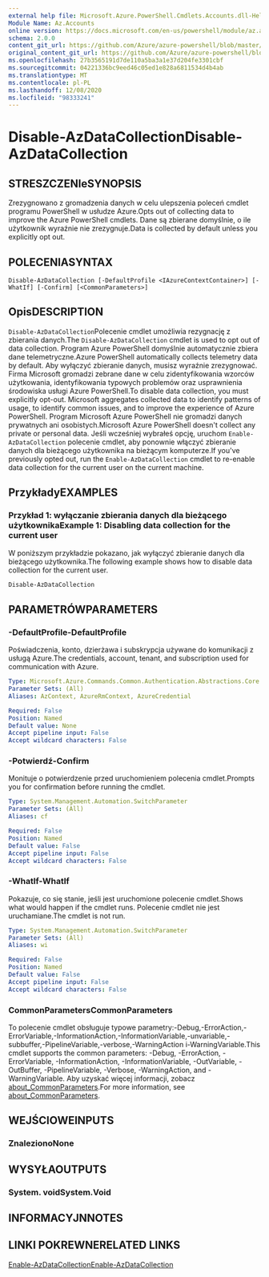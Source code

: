 ```yaml
---
external help file: Microsoft.Azure.PowerShell.Cmdlets.Accounts.dll-Help.xml
Module Name: Az.Accounts
online version: https://docs.microsoft.com/en-us/powershell/module/az.accounts/disable-azdatacollection
schema: 2.0.0
content_git_url: https://github.com/Azure/azure-powershell/blob/master/src/Accounts/Accounts/help/Disable-AzDataCollection.md
original_content_git_url: https://github.com/Azure/azure-powershell/blob/master/src/Accounts/Accounts/help/Disable-AzDataCollection.md
ms.openlocfilehash: 27b3565191d7de110a5ba3a1e37d204fe3301cbf
ms.sourcegitcommit: 04221336bc9eed46c05ed1e828a6811534d4b4ab
ms.translationtype: MT
ms.contentlocale: pl-PL
ms.lasthandoff: 12/08/2020
ms.locfileid: "98333241"
---
```

# <span data-ttu-id="b51e2-101">Disable-AzDataCollection</span><span class="sxs-lookup"><span data-stu-id="b51e2-101">Disable-AzDataCollection</span></span>

## <span data-ttu-id="b51e2-102">STRESZCZENIe</span><span class="sxs-lookup"><span data-stu-id="b51e2-102">SYNOPSIS</span></span>
<span data-ttu-id="b51e2-103">Zrezygnowano z gromadzenia danych w celu ulepszenia poleceń cmdlet programu PowerShell w usłudze Azure.</span><span class="sxs-lookup"><span data-stu-id="b51e2-103">Opts out of collecting data to improve the Azure PowerShell cmdlets.</span></span> <span data-ttu-id="b51e2-104">Dane są zbierane domyślnie, o ile użytkownik wyraźnie nie zrezygnuje.</span><span class="sxs-lookup"><span data-stu-id="b51e2-104">Data is collected by default unless you explicitly opt out.</span></span>

## <span data-ttu-id="b51e2-105">POLECENIA</span><span class="sxs-lookup"><span data-stu-id="b51e2-105">SYNTAX</span></span>

```
Disable-AzDataCollection [-DefaultProfile <IAzureContextContainer>] [-WhatIf] [-Confirm] [<CommonParameters>]
```

## <span data-ttu-id="b51e2-106">Opis</span><span class="sxs-lookup"><span data-stu-id="b51e2-106">DESCRIPTION</span></span>

<span data-ttu-id="b51e2-107">`Disable-AzDataCollection`Polecenie cmdlet umożliwia rezygnację z zbierania danych.</span><span class="sxs-lookup"><span data-stu-id="b51e2-107">The `Disable-AzDataCollection` cmdlet is used to opt out of data collection.</span></span> <span data-ttu-id="b51e2-108">Program Azure PowerShell domyślnie automatycznie zbiera dane telemetryczne.</span><span class="sxs-lookup"><span data-stu-id="b51e2-108">Azure PowerShell automatically collects telemetry data by default.</span></span> <span data-ttu-id="b51e2-109">Aby wyłączyć zbieranie danych, musisz wyraźnie zrezygnować. Firma Microsoft gromadzi zebrane dane w celu zidentyfikowania wzorców użytkowania, identyfikowania typowych problemów oraz usprawnienia środowiska usługi Azure PowerShell.</span><span class="sxs-lookup"><span data-stu-id="b51e2-109">To disable data collection, you must explicitly opt-out. Microsoft aggregates collected data to identify patterns of usage, to identify common issues, and to improve the experience of Azure PowerShell.</span></span> <span data-ttu-id="b51e2-110">Program Microsoft Azure PowerShell nie gromadzi danych prywatnych ani osobistych.</span><span class="sxs-lookup"><span data-stu-id="b51e2-110">Microsoft Azure PowerShell doesn't collect any private or personal data.</span></span> <span data-ttu-id="b51e2-111">Jeśli wcześniej wybrałeś opcję, uruchom `Enable-AzDataCollection` polecenie cmdlet, aby ponownie włączyć zbieranie danych dla bieżącego użytkownika na bieżącym komputerze.</span><span class="sxs-lookup"><span data-stu-id="b51e2-111">If you've previously opted out, run the `Enable-AzDataCollection` cmdlet to re-enable data collection for the current user on the current machine.</span></span>

## <span data-ttu-id="b51e2-112">Przykłady</span><span class="sxs-lookup"><span data-stu-id="b51e2-112">EXAMPLES</span></span>

### <span data-ttu-id="b51e2-113">Przykład 1: wyłączanie zbierania danych dla bieżącego użytkownika</span><span class="sxs-lookup"><span data-stu-id="b51e2-113">Example 1: Disabling data collection for the current user</span></span>

<span data-ttu-id="b51e2-114">W poniższym przykładzie pokazano, jak wyłączyć zbieranie danych dla bieżącego użytkownika.</span><span class="sxs-lookup"><span data-stu-id="b51e2-114">The following example shows how to disable data collection for the current user.</span></span>

```powershell
Disable-AzDataCollection
```

## <span data-ttu-id="b51e2-115">PARAMETRÓW</span><span class="sxs-lookup"><span data-stu-id="b51e2-115">PARAMETERS</span></span>

### <span data-ttu-id="b51e2-116">-DefaultProfile</span><span class="sxs-lookup"><span data-stu-id="b51e2-116">-DefaultProfile</span></span>

<span data-ttu-id="b51e2-117">Poświadczenia, konto, dzierżawa i subskrypcja używane do komunikacji z usługą Azure.</span><span class="sxs-lookup"><span data-stu-id="b51e2-117">The credentials, account, tenant, and subscription used for communication with Azure.</span></span>

```yaml
Type: Microsoft.Azure.Commands.Common.Authentication.Abstractions.Core.IAzureContextContainer
Parameter Sets: (All)
Aliases: AzContext, AzureRmContext, AzureCredential

Required: False
Position: Named
Default value: None
Accept pipeline input: False
Accept wildcard characters: False
```

### <span data-ttu-id="b51e2-118">-Potwierdź</span><span class="sxs-lookup"><span data-stu-id="b51e2-118">-Confirm</span></span>

<span data-ttu-id="b51e2-119">Monituje o potwierdzenie przed uruchomieniem polecenia cmdlet.</span><span class="sxs-lookup"><span data-stu-id="b51e2-119">Prompts you for confirmation before running the cmdlet.</span></span>

```yaml
Type: System.Management.Automation.SwitchParameter
Parameter Sets: (All)
Aliases: cf

Required: False
Position: Named
Default value: False
Accept pipeline input: False
Accept wildcard characters: False
```

### <span data-ttu-id="b51e2-120">-WhatIf</span><span class="sxs-lookup"><span data-stu-id="b51e2-120">-WhatIf</span></span>

<span data-ttu-id="b51e2-121">Pokazuje, co się stanie, jeśli jest uruchomione polecenie cmdlet.</span><span class="sxs-lookup"><span data-stu-id="b51e2-121">Shows what would happen if the cmdlet runs.</span></span> <span data-ttu-id="b51e2-122">Polecenie cmdlet nie jest uruchamiane.</span><span class="sxs-lookup"><span data-stu-id="b51e2-122">The cmdlet is not run.</span></span>

```yaml
Type: System.Management.Automation.SwitchParameter
Parameter Sets: (All)
Aliases: wi

Required: False
Position: Named
Default value: False
Accept pipeline input: False
Accept wildcard characters: False
```

### <span data-ttu-id="b51e2-123">CommonParameters</span><span class="sxs-lookup"><span data-stu-id="b51e2-123">CommonParameters</span></span>

<span data-ttu-id="b51e2-124">To polecenie cmdlet obsługuje typowe parametry:-Debug,-ErrorAction,-ErrorVariable,-InformationAction,-InformationVariable,-unvariable,-subbuffer,-PipelineVariable,-verbose,-WarningAction i-WarningVariable.</span><span class="sxs-lookup"><span data-stu-id="b51e2-124">This cmdlet supports the common parameters: -Debug, -ErrorAction, -ErrorVariable, -InformationAction, -InformationVariable, -OutVariable, -OutBuffer, -PipelineVariable, -Verbose, -WarningAction, and -WarningVariable.</span></span> <span data-ttu-id="b51e2-125">Aby uzyskać więcej informacji, zobacz [about_CommonParameters](/powershell/module/microsoft.powershell.core/about/about_commonparameters).</span><span class="sxs-lookup"><span data-stu-id="b51e2-125">For more information, see [about_CommonParameters](/powershell/module/microsoft.powershell.core/about/about_commonparameters).</span></span>

## <span data-ttu-id="b51e2-126">WEJŚCIOWE</span><span class="sxs-lookup"><span data-stu-id="b51e2-126">INPUTS</span></span>

### <span data-ttu-id="b51e2-127">Znaleziono</span><span class="sxs-lookup"><span data-stu-id="b51e2-127">None</span></span>

## <span data-ttu-id="b51e2-128">WYSYŁA</span><span class="sxs-lookup"><span data-stu-id="b51e2-128">OUTPUTS</span></span>

### <span data-ttu-id="b51e2-129">System. void</span><span class="sxs-lookup"><span data-stu-id="b51e2-129">System.Void</span></span>

## <span data-ttu-id="b51e2-130">INFORMACYJN</span><span class="sxs-lookup"><span data-stu-id="b51e2-130">NOTES</span></span>

## <span data-ttu-id="b51e2-131">LINKI POKREWNE</span><span class="sxs-lookup"><span data-stu-id="b51e2-131">RELATED LINKS</span></span>

[<span data-ttu-id="b51e2-132">Enable-AzDataCollection</span><span class="sxs-lookup"><span data-stu-id="b51e2-132">Enable-AzDataCollection</span></span>](./Enable-AzDataCollection.md)
